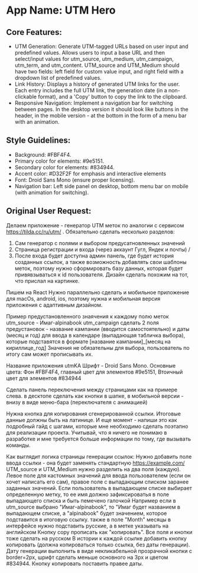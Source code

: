 # **App Name**: UTM Hero

## Core Features:

- UTM Generation: Generate UTM-tagged URLs based on user input and predefined values. Allows users to input a base URL and then select/input values for utm_source, utm_medium, utm_campaign, utm_term, and utm_content. UTM_source and UTM_Medium should have two fields: left field for custom value input, and right field with a dropdown list of predefined values.
- Link History: Displays a history of generated UTM links for the user. Each entry includes the full UTM link, the generation date (in a non-clickable format), and a 'Copy' button to copy the link to the clipboard.
- Responsive Navigation: Implement a navigation bar for switching between pages. In the desktop version it should look like buttons in the header, in the mobile version - at the bottom in the form of a menu bar with an animation.

## Style Guidelines:

- Background: #FBF4F4.
- Primary color for elements: #9e5151.
- Secondary color for elements: #834944.
- Accent color: #D32F2F for emphasis and interactive elements
- Font: Droid Sans Mono (ensure proper licensing).
- Navigation bar: Left side panel on desktop, bottom menu bar on mobile (with animation for switching).

## Original User Request:
Делаем приложение - генератор UTM меток по аналогии с сервисом https://tilda.cc/ru/utm/ . Обязательно сделать несколько разделов:
1. Сам генератор с полями и выбором предусатновленных значений
2. Страница регистрации и входа (через аккаунт Гугл, Яндек и почты) /
3. После входа будет доступна админ панель, где будет история созданных ссылок, а также возможность добавлять свои шаблоны меток, поэтому нужно сформировать базу данных, которая будет привявзываться к id пользователя.
Дизайн сделать похожим на тот, что прислал на картинке.

Пишем на React
Нужно параллельно сделать и мобильное приложение для macOs, android, ios, поэтому нужна и мобильная версия приложения с адаптивным дизайном.

Пример предустановленного знаячения к каждому полю меток
utm_source  - Имаг-alpinabook
utm_campaign сделать 2 поля предустановок - название кампании (вводится самостоятельно) и даты (месяц и год) для ввода в календаре (выпадающая табличка выбора), которые подставятся в формате [название кампании]_[месяц на кириллице_год]
Значения не обязательны для выбора, пользователь по итогу сам может прописывать их.

Название приложения utmKA
Шрифт - Droid Sans Mono.
Основные цвета:
Фон #FBF4F4, главный цвет для элементов #9e5151, Втоичный цвет для элементов #834944

Сделать панель переключения между страницами как на примере слева. в десктопе сделать как кнопки в шапке, в мобильной версии - внизу в виде меню-бара (переключателя с анимацией)

Нужна кнопка для копирования сгенерированной ссылки.
Итоговые данные должны быть на латинице.
И еще момент - напиши это как подробный гайд с шагами, которые мне необходимо сделать поэтапно для реализации проекта. Учитывай, что я ничего не понимаю в разработке и мне требуется больше информации по тому, где вызывать команды.

Как выглядит логика страницы генерации ссылок:
Нужно добавить поле ввода ссылки - она будет заменять стандартную https://example.com/
UTM_source и UTM_Medium нужно разделить на два поля (каждую). Левое поле для кастомных значений для ввода пользователем (если он хочет написать его сам), правое поле с выпадающим списком заранее заданных значений.
Если пользователь в выпадающем списке выбирает определенную метку, то ее имя должно зафиксироватья в поле выпадающего списка и быть пемечено галочкой
Например если в utm_source выбрано "Имаг-alpinabook", то "Имаг будет названием в выпадающем списке, а "alpinabook" будет значением, которое подставится в итоговую ссылку.
также в поле "Month" месяцы в интерфейсе нужно подставить русские, а в метке указывать на английском
Кнопку copy прописать как "копировать".
Все поля и кнопки тоже сделать на русском
В истории к каждой ссылке добавить кнопку копировать (должна копироваться только ссылка, без даты генерации). Дату генерации выполнить в виде некликабельной прозрачной кнопки с border=2px, шрифт сделать меньше основного на 3px и цветом #834944. Кнопку копировать поставить правее даты.
  